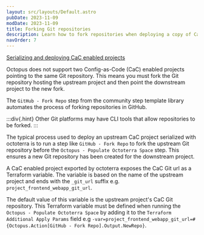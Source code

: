 ```yaml
---
layout: src/layouts/Default.astro
pubDate: 2023-11-09
modDate: 2023-11-09
title: Forking Git repositories
description: Learn how to fork repositories when deploying a copy of CaC projects
navOrder: 7
---
```


[Serializing and deploying CaC enabled projects](https://youtu.be/VGgR4PuWvOQ)

Octopus does not support two Config-as-Code (CaC) enabled projects pointing to the same Git repository. This means you must fork the Git repository hosting the upstream project and then point the downstream project to the new fork.

The `GitHub - Fork Repo` step from the community step template library automates the process of forking repositories in GitHub.

:::div{.hint}
Other Git platforms may have CLI tools that allow repositories to be forked.
:::

The typical process used to deploy an upstream CaC project serialized with octoterra is to run a step like `GitHub - Fork Repo` to fork the upstream Git repository before the `Octopus - Populate Octoterra Space` step. This ensures a new Git repository has been created for the downstream project.

A CaC enabled project exported by octoterra exposes the CaC Git url as a Terraform variable. The variable is based on the name of the upstream project and ends with the `_git_url` suffix e.g. `project_frontend_webapp_git_url`. 

The default value of this variable is the upstream project's CaC Git repository. This Terraform variable must be defined when running the `Octopus - Populate Octoterra Space` by adding it to the `Terraform Additional Apply Params` field e.g `-var=project_frontend_webapp_git_url=#{Octopus.Action[GitHub - Fork Repo].Output.NewRepo}`.

